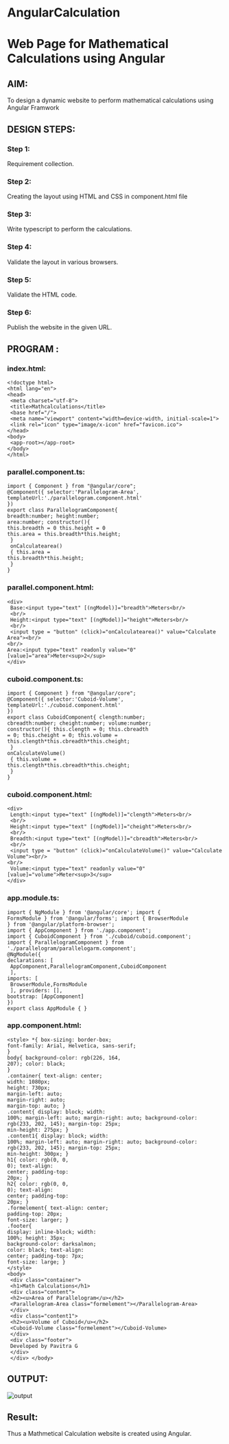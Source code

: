 # AngularCalculation

# Web Page for Mathematical Calculations using Angular

## AIM:
To design a dynamic website to perform mathematical calculations using Angular Framwork

## DESIGN STEPS:

### Step 1:

Requirement collection.

### Step 2:

Creating the layout using HTML and CSS in component.html file

### Step 3:

Write typescript to perform the calculations.

### Step 4:

Validate the layout in various browsers.

### Step 5:

Validate the HTML code.

### Step 6:

Publish the website in the given URL.

## PROGRAM :
### index.html:
~~~
<!doctype html> 
<html lang="en"> 
<head> 
 <meta charset="utf-8"> 
 <title>Mathcalculations</title> 
 <base href="/"> 
 <meta name="viewport" content="width=device-width, initial-scale=1"> 
 <link rel="icon" type="image/x-icon" href="favicon.ico"> 
</head> 
<body> 
 <app-root></app-root> 
</body> 
</html> 
~~~
### parallel.component.ts:
~~~
import { Component } from "@angular/core"; 
@Component({ selector:'Parallelogram-Area', 
templateUrl:'./parallelogram.component.html' 
}) 
export class ParallelogramComponent{ 
breadth:number; height:number; 
area:number; constructor(){ 
this.breadth = 0 this.height = 0 
this.area = this.breadth*this.height; 
 } 
 onCalculatearea() 
 { this.area = 
this.breadth*this.height; 
 } 
} 
~~~
### parallel.component.html:
~~~
<div> 
 Base:<input type="text" [(ngModel)]="breadth">Meters<br/> 
 <br/> 
 Height:<input type="text" [(ngModel)]="height">Meters<br/> 
 <br/> 
 <input type = "button" (click)="onCalculatearea()" value="Calculate Area"><br/> 
<br/>
Area:<input type="text" readonly value="0" [value]="area">Meter<sup>2</sup> 
</div> 
~~~
### cuboid.component.ts:
~~~
import { Component } from "@angular/core"; 
@Component({ selector:'Cuboid-Volume', 
templateUrl:'./cuboid.component.html' 
}) 
export class CuboidComponent{ clength:number; 
cbreadth:number; cheight:number; volume:number; 
constructor(){ this.clength = 0; this.cbreadth 
= 0; this.cheight = 0; this.volume = 
this.clength*this.cbreadth*this.cheight; 
 } 
onCalculateVolume() 
 { this.volume = 
this.clength*this.cbreadth*this.cheight; 
 } 
} 
~~~
### cuboid.component.html:
~~~
<div> 
 Length:<input type="text" [(ngModel)]="clength">Meters<br/> 
 <br/> 
 Height:<input type="text" [(ngModel)]="cheight">Meters<br/> 
 <br/> 
 Breadth:<input type="text" [(ngModel)]="cbreadth">Meters<br/> 
 <br/> 
 <input type = "button" (click)="onCalculateVolume()" value="Calculate Volume"><br/> 
<br/> 
 Volume:<input type="text" readonly value="0" [value]="volume">Meter<sup>3</sup> 
</div> 
~~~
### app.module.ts:
~~~
import { NgModule } from '@angular/core'; import { 
FormsModule } from '@angular/forms'; import { BrowserModule 
} from '@angular/platform-browser'; 
import { AppComponent } from './app.component'; 
import { CuboidComponent } from './cuboid/cuboid.component'; 
import { ParallelogramComponent } from './parallelogram/parallelogarm.component'; 
@NgModule({ 
declarations: [ 
 AppComponent,ParallelogramComponent,CuboidComponent 
 ], 
imports: [ 
 BrowserModule,FormsModule 
 ], providers: [], 
bootstrap: [AppComponent] 
}) 
export class AppModule { } 
~~~
### app.component.html:
~~~
<style> *{ box-sizing: border-box; 
font-family: Arial, Helvetica, sans-serif; 
} 
body{ background-color: rgb(226, 164, 
207); color: black; 
} 
.container{ text-align: center; 
width: 1080px; 
height: 730px; 
margin-left: auto; 
margin-right: auto; 
margin-top: auto; } 
.content{ display: block; width: 
100%; margin-left: auto; margin-right: auto; background-color: 
rgb(233, 202, 145); margin-top: 25px; 
min-height: 275px; } 
.content1{ display: block; width: 
100%; margin-left: auto; margin-right: auto; background-color: 
rgb(233, 202, 145); margin-top: 25px; 
min-height: 300px; } 
h1{ color: rgb(0, 0, 
0); text-align: 
center; padding-top: 
20px; } 
h2{ color: rgb(0, 0, 
0); text-align: 
center; padding-top: 
20px; } 
.formelement{ text-align: center; 
padding-top: 20px; 
font-size: larger; } 
.footer{ 
display: inline-block; width: 
100%; height: 35px; 
background-color: darksalmon; 
color: black; text-align: 
center; padding-top: 7px; 
font-size: large; } 
</style> 
<body> 
 <div class="container"> 
 <h1>Math Calculations</h1> 
 <div class="content"> 
 <h2><u>Area of Parallelogram</u></h2> 
 <Parallelogram-Area class="formelement"></Parallelogram-Area> 
 </div> 
 <div class="content1"> 
 <h2><u>Volume of Cuboid</u></h2> 
 <Cuboid-Volume class="formelement"></Cuboid-Volume> 
 </div> 
 <div class="footer"> 
 Developed by Pavitra G
 </div> 
 </div> </body> 
 ~~~
## OUTPUT:
![output](p1.png)
## Result:
Thus a Mathmetical Calculation website is created using Angular.